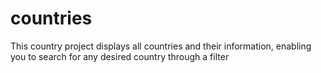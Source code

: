 # countries
This country project displays all countries and their information, enabling you to search for any 
desired country through a filter
